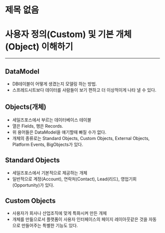 # 제목 없음

# 사용자 정의(Custom) 및 기본 개체(Object) 이해하기

---

## DataModel

- DB테이블이 어떻게 생겼는지 모델링 하는 방법.
- 스프레드시트보다 데이터를 사람들이 보기 편하고 더 이상적이게 나타 낼 수 있다.

## Objects(개체)

- 세일즈포스에서 부르는 데이터베이스 테이블
- 열은 Fields, 행은 Records.
- 위 용어들은 DataModel을 얘기할때 빠질 수가 없다.
- 개체의 종류로는 Standard Objects, Custom Objects, External Objects, Platform Events, BigObjects가 있다.

## Standard Objects

- 세일즈포스에서 기본적으로 제공하는 개체
- 일반적으로 계정(Account), 연락처(Contact), Lead(리드), 영업기회(Opportunity)가 있다.

## Custom Objects

- 사용자가 회사나 산업조직에 맞게 특화시켜 만든 개체
- 개체를 만듦으로서 플랫폼이 사용자 인터페이스의 페이지 레이아웃같은 것을 자동으로 만들어주는 특별한 기능도 있다.